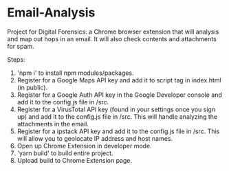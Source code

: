 # Email-Analysis
Project for Digital Forensics: a Chrome browser extension that will analysis and map out hops in an email. It will also check contents and attachments for spam.

Steps:
1. 'npm i' to install npm modules/packages.
2. Register for a Google Maps API key and add it to script tag in index.html (in public).
3. Register for a Google Auth API key in the Google Developer console and add it to the config.js file in /src.
4. Register for a VirusTotal API key (found in your settings once you sign up) and add it to the config.js file in /src. This will handle analyzing the attachments in the email.
5. Register for a ipstack API key and add it to the config.js file in /src. This will allow you to geolocate IP address and host names.
3. Open up Chrome Extension in developer mode.
4. 'yarn build' to build entire project.
5. Upload build to Chrome Extension page.

